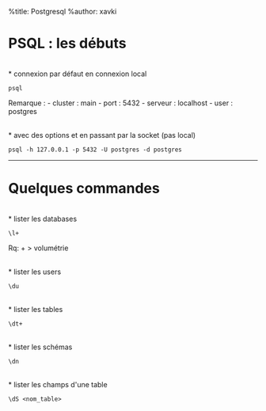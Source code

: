 %title: Postgresql
%author: xavki


# PSQL : les débuts


<br>
* connexion par défaut en connexion local

```
psql
```

Remarque : 
	- cluster : main
	- port : 5432
	- serveur : localhost
	- user : postgres

<br>
* avec des options et en passant par la socket (pas local)

```
psql -h 127.0.0.1 -p 5432 -U postgres -d postgres
```

----------------------------------------------------------------------

# Quelques commandes


<br>
* lister les databases

```
\l+
```

Rq: + > volumétrie

<br>
* lister les users

```
\du
```

<br>
* lister les tables

```
\dt+
```

<br>
* lister les schémas

```
\dn
```

<br>
* lister les champs d'une table

```
\dS <nom_table>
```



